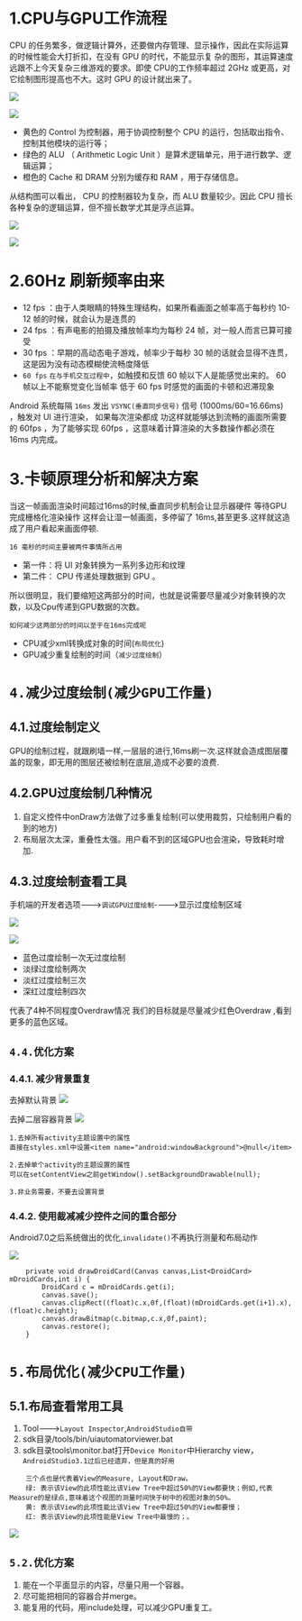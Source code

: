 # 1.CPU与GPU工作流程

CPU 的任务繁多，做逻辑计算外，还要做内存管理、显示操作，因此在实际运算的时候性能会大打折扣，在没有 GPU 的时代，不能显示复
杂的图形，其运算速度远跟不上今天复杂三维游戏的要求。即使 CPU的工作频率超过 2GHz 或更高，对它绘制图形提高也不大。这时 GPU
的设计就出来了。

![](../images/CPU、GPU传递工作.png)

![](../images/CPU、GPU结构图.png)

- 黄色的 Control 为控制器，用于协调控制整个 CPU 的运行，包括取出指令、控制其他模块的运行等；
- 绿色的 ALU （ Arithmetic Logic Unit ）是算术逻辑单元，用于进行数学、逻辑运算；
- 橙色的 Cache 和 DRAM 分别为缓存和 RAM ，用于存储信息。

从结构图可以看出， CPU 的控制器较为复杂，而 ALU 数量较少。因此 CPU 擅长各种复杂的逻辑运算，但不擅长数学尤其是浮点运算。

![](../images/CPU、GPU绘制的流程.png)

![](../images/CPU、GPU绘制的流程2.png)

# 2.60Hz 刷新频率由来

- 12 fps ：由于人类眼睛的特殊生理结构，如果所看画面之帧率高于每秒约 10-12 帧的时候，就会认为是连贯的
- 24 fps ：有声电影的拍摄及播放帧率均为每秒 24 帧，对一般人而言已算可接受
- 30 fps ：早期的高动态电子游戏，帧率少于每秒 30 帧的话就会显得不连贯，这是因为没有动态模糊使流畅度降低
- `60 fps` `在与手机交互过程中`，如触摸和反馈 60 帧以下人是能感觉出来的。 60 帧以上不能察觉变化当帧率
低于 60 fps 时感觉的画面的卡顿和迟滞现象

Android 系统每隔 `16ms` 发出 `VSYNC(垂直同步信号)` 信号 (1000ms/60=16.66ms) ，触发对 UI 进行渲染， 如果每次渲染都成
功这样就能够达到流畅的画面所需要的 60fps ，为了能够实现 60fps ，这意味着计算渲染的大多数操作都必须在 16ms 内完成。

# 3.卡顿原理分析和解决方案

当这一帧画面渲染时间超过16ms的时候,垂直同步机制会让显示器硬件 等待GPU完成栅格化渲染操作
这样会让湿一帧画面，多停留了 16ms,甚至更多.这样就这造成了用户看起来画面停顿.

`16 毫秒的时间主要被两件事情所占用`
- 第一件：将 UI 对象转换为一系列多边形和纹理
- 第二件： CPU 传递处理数据到 GPU 。

所以很明显，我们要缩短这两部分的时间，也就是说需要尽量减少对象转换的次数，以及Cpu传递到GPU数据的次数。

`如何减少这两部分的时间以至于在16ms完成呢`
- CPU减少xml转换成对象的时间(`布局优化`)
- GPU减少重复绘制的时间（`减少过度绘制`）

# `4.减少过度绘制(减少GPU工作量)`

## 4.1.过度绘制定义

GPU的绘制过程，就跟刷墙一样,一层层的进行,16ms刷一次.这样就会造成图层覆盖的现象，即无用的图层还被绘制在底层,造成不必要的浪费.

## 4.2.GPU过度绘制几种情况
1. 自定义控件中onDraw方法做了过多重复绘制(可以使用裁剪，只绘制用户看的到的地方)
2. 布局层次太深，重叠性太强。用户看不到的区域GPU也会渲染，导致耗时增加.

## 4.3.过度绘制査看工具

手机端的开发者选项--->`调试GPU过度绘制`---->显示过度绘制区域

![](../images/查看过度绘制区域.png)

![](../images/查看过度绘制区域2.png)

- 蓝色过度绘制一次无过度绘制
- 淡绿过度绘制两次
- 淡红过度绘制三次
- 深红过度绘制四次

代表了4种不同程度Overdraw情况 我们的目标就是尽量减少红色Overdraw ,看到更多的蓝色区域。

## `4.4.优化方案`

### 4.4.1. 减少背景重复

去掉默认背景
![](../images/去掉默认背景.png)

去掉二层容器背景
![](../images/去掉容器背景.png)

```
1.去掉所有activity主题设置中的属性
直接在styles.xml中设置<item name="android:windowBackground">@null</item>

2.去掉单个activity的主题设置的属性
可以在setContentView之前getWindow().setBackgroundDrawable(null); 

3.非业务需要，不要去设置背景 
```
### 4.4.2. 使用裁减减少控件之间的重合部分

Android7.0之后系统做出的优化,`invalidate()`不再执行测量和布局动作


![](../images/重合区域过度绘制情况.png)

```
    private void drawDroidCard(Canvas canvas,List<DroidCard> mDroidCards,int i) {
        DroidCard c = mDroidCards.get(i);
        canvas.save();
        canvas.clipRect((float)c.x,0f,(float)(mDroidCards.get(i+1).x),(float)c.height);
        canvas.drawBitmap(c.bitmap,c.x,0f,paint);
        canvas.restore();
    }
```

# `5.布局优化(减少CPU工作量)`

## 5.1.布局查看常用工具

1. Tool--->`Layout Inspector`,`AndroidStudio自带`
2. sdk目录/tools/bin/uiautomatorviewer.bat
3. sdk目录tools\monitor.bat打开`Device Monitor`中Hierarchy view，`AndroidStudio3.1过后已经遗弃，但是真的好用`
```
    三个点也是代表着View的Measure, Layout和Draw。
    绿: 表示该View的此项性能比该View Tree中超过50%的View都要快；例如,代表Measure的是绿点,意味着这个视图的测量时间快于树中的视图对象的50%。
    黄: 表示该View的此项性能比该View Tree中超过50%的View都要慢； 
    红: 表示该View的此项性能是View Tree中最慢的；。
```

![](../images/AndroidDeviceMonitor.png)


## `5.2.优化方案`

1. 能在一个平面显示的内容，尽量只用一个容器。
2. 尽可能把相同的容器合并merge。
3. 能复用的代码，用include处理，可以减少GPU重复工。









